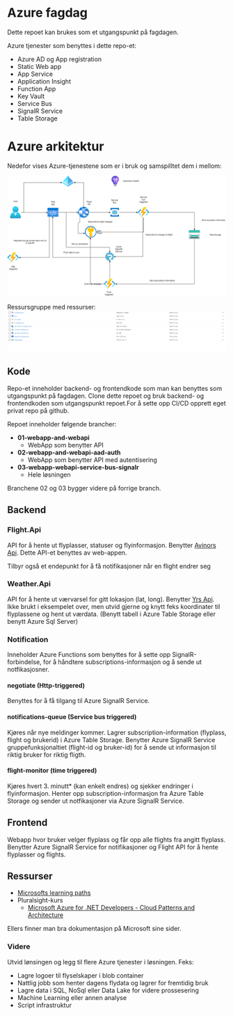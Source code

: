 # Azure fagdag

Dette repoet kan brukes som et utgangspunkt på fagdagen.

Azure tjenester som benyttes i dette repo-et:

- Azure AD og App registration
- Static Web app
- App Service
- Application Insight
- Function App
- Key Vault
- Service Bus
- SignalR Service
- Table Storage

# Azure arkitektur

Nedefor vises Azure-tjenestene som er i bruk og samspilltet dem i mellom:

![Azure arkitektur](azure.png)

Ressursgruppe med ressurser:
![Azure resource-group](resource-group.png)

## Kode

Repo-et inneholder backend- og frontendkode som man kan benyttes som utgangspunkt på fagdagen. Clone dette repoet og bruk backend- og frontendkoden som utgangspunkt repoet.For å sette opp CI/CD opprett eget privat repo på github.

Repoet inneholder følgende brancher:

- **01-webapp-and-webapi**
  - WebApp som benytter API
- **02-webapp-and-webapi-aad-auth**
  - WebApp som benytter API med autentisering
- **03-webapp-webapi-service-bus-signalr**
  - Hele løsningen

Branchene 02 og 03 bygger videre på forrige branch.

## Backend

### Flight.Api

API for å hente ut flyplasser, statuser og flyinformasjon. Benytter [Avinors Api](https://avinor.no/en/corporate/services/flydata/flydata-i-xml-format). Dette API-et benyttes av web-appen.

Tilbyr også et endepunkt for å få notifikasjoner når en flight endrer seg

### Weather.Api

API for å hente ut værvarsel for gitt lokasjon (lat, long). Benytter [Yrs Api](https://developer.yr.no/doc/GettingStarted/). Ikke brukt i eksempelet over, men utvid gjerne og knytt feks koordinater til flyplassene og hent ut værdata. (Benytt tabell i Azure Table Storage eller benytt Azure Sql Server)

### Notification

Inneholder Azure Functions som benyttes for å sette opp SignalR-forbindelse, for å håndtere subscriptions-informasjon og å sende ut notfikasjosner.

#### negotiate (Http-triggered)

Benyttes for å få tilgang til Azure SignalR Service.

#### notifications-queue (Service bus triggered)

Kjøres når nye meldinger kommer. Lagrer subscription-information (flyplass, flight og brukerid) i Azure Table Storage. Benytter Azure SignalR Service gruppefunksjonaltiet (flight-id og bruker-id) for å sende ut informasjon til riktig bruker for riktig fligth.

#### flight-monitor (time triggered)

Kjøres hvert 3. minutt\* (kan enkelt endres) og sjekker endringer i flyinformasjon. Henter opp subscription-informasjon fra Azure Table Storage og sender ut notfikasjoner via Azure SignalR Service.

## Frontend

Webapp hvor bruker velger flyplass og får opp alle flights fra angitt flyplass. Benytter Azure SignalR Service for notifikasjoner og Flight API for å hente flyplasser og flights.

## Ressurser

- [Microsofts learning paths](https://docs.microsoft.com/en-us/learn/browse)
- Pluralsight-kurs
  - [Microsoft Azure for .NET Developers - Cloud Patterns and Architecture](https://www.pluralsight.com/courses/microsoft-azure-dotnet-cloud-architecture-update)

Ellers finner man bra dokumentasjon på Microsoft sine sider.

### Videre

Utvid lønsingen og legg til flere Azure tjenester i løsningen. Feks:

- Lagre logoer til flyselskaper i blob container
- Nattlig jobb som henter dagens flydata og lagrer for fremtidig bruk
- Lagre data i SQL, NoSql eller Data Lake for videre prossesering
- Machine Learning eller annen analyse
- Script infrastruktur
